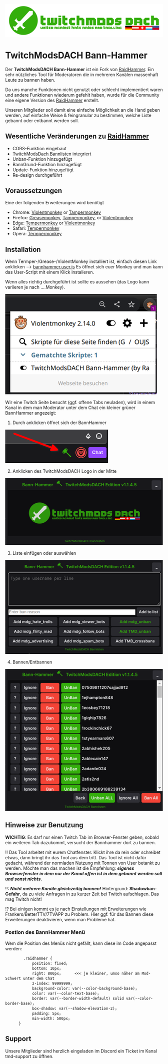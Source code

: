 ![](logo.png)
# TwitchModsDACH Bann-Hammer

Der **TwitchModsDACH Bann-Hammer** ist ein Fork von [RaidHammer](https://github.com/victornpb/twitch-mass-ban).
Ein sehr nützliches Tool für Moderatoren die in mehreren Kanälen massenhaft Leute zu bannen haben.

Da uns manche Funktionen nicht genutzt oder schlecht implementiert waren und andere Funktionen wiederum gefehlt haben,
wurde für die Community eine eigene Version des [RaidHammer](https://github.com/victornpb/twitch-mass-ban) erstellt.

Unseren Mitglieder soll damit eine einfache Möglichkeit an die Hand geben werden, auf einfache Weise & feingranular zu bestimmen, welche Liste gebannt oder entbannt werden soll.

## Wesentliche Veränderungen zu [RaidHammer](https://github.com/victornpb/twitch-mass-ban)

- CORS-Funktion eingebaut 
- [TwitchModsDach Bannlisten](https://github.com/TwitchmodsDACH/Bannlisten) integriert
- Unban-Funktion hinzugefügt
- BannGrund-Funktion hinzugefügt
- Update-Funktion hinzugefügt
- Re-design durchgeführt

## Voraussetzungen

Eine der folgenden Erweiterungen wird benötigt

- Chrome: [Violentmonkey](https://chrome.google.com/webstore/detail/violent-monkey/jinjaccalgkegednnccohejagnlnfdag) or [Tampermonkey](https://chrome.google.com/webstore/detail/dhdgffkkebhmkfjojejmpbldmpobfkfo)
- Firefox: [Greasemonkey](https://addons.mozilla.org/en-US/firefox/addon/greasemonkey/), [Tampermonkey](https://addons.mozilla.org/en-US/firefox/addon/tampermonkey/), or [Violentmonkey](https://addons.mozilla.org/firefox/addon/violentmonkey/)
- Edge: [Tempermonkey](https://microsoftedge.microsoft.com/addons/detail/iikmkjmpaadaobahmlepeloendndfphd) or [Violentmonkey](https://microsoftedge.microsoft.com/addons/detail/eeagobfjdenkkddmbclomhiblgggliao)
- Safari: [Tempermonkey](https://apps.apple.com/us/app/tampermonkey/id1482490089)
- Opera: [Termpermonkey](https://addons.opera.com/en/extensions/details/tampermonkey-beta/)

## Installation

Wenn Termper-/Grease-/ViolentMonkey installiert ist, einfach diesen Link anklicken --> [bannhammer.user.js](https://github.com/TwitchmodsDACH/Bann-Hammer/raw/main/bannhammer.user.js)
Es öffnet sich euer Monkey und man kann das User-Script mit einem Klick instalieren.

Wenn alles richtig durchgeführt ist sollte es aussehen (das Logo kann variieren je nach ....Monkey).

![](dokumentation/allesaktiviert.png)

Wir eine Twitch Seite besucht (ggf. offene Tabs neuladen), wird in einem Kanal in dem man Moderator unter dem Chat ein kleiner grüner BannHammer angezeigt:

1. Durch anklicken öffnet sich der BannHammer

![](dokumentation/bannhammer.png)

2. Anklicken des TwitchModsDACH Logo in der Mitte

![](dokumentation/bannhammer1.png)

3. Liste einfügen oder auswählen

![](dokumentation/bannhammer2.png)

4. Bannen/Entbannen

![](dokumentation/bannhammer3.png)

## Hinweise zur Benutzung

**WICHTIG**: Es darf nur einen Twitch Tab im Browser-Fenster geben, sobald ein weiteren Tab dazukommt, versucht der Bannhammer dort zu bannen.

‼ Das Tool arbeitet mit eurem Chatfenster. Klickt ihre da rein oder schreibet etwas, dann bringt ihr das Tool aus dem tritt. Das Tool ist nicht dafür gedacht, während der normladen Nutzung mit Tonnen von User betankt zu werden. Möchte man das machen ist die Empfehlung: _**eigenes Browserfenster in dem nur der Kanal offen ist in dem gebannt werden soll und sonst nichts.**_

‼: _**Nicht mehrere Kanäle gleichzeitig bannen!**_ Hintergrund: **Shadowban-Gefahr**, da zu viele Anfragen in zu kurzer Zeit bei Twitch aufschlagen. Das mag Twitch nicht!

⁉ Bei einigen kommt es je nach Einstellungen mit Erweiterungen wie Frankers/BetterTTV/7TVAPP zu Problem.
Hier ggf. für das Bannen diese Erweiterungen deaktivieren, wenn man Probleme hat.

### Postion des BannHammer Menü
Wem die Position des Menüs nicht gefällt, kann diese im Code angepasst werden:

```
        .raidhammer {
            position: fixed;
            bottom: 10px;
            right: 800px;      <<< je kleiner, umso näher am Mod-Schwert unter dem Chat
            z-index: 99999999;
            background-color: var(--color-background-base);
            color: var(--color-text-base);
            border: var(--border-width-default) solid var(--color-border-base);
            box-shadow: var(--shadow-elevation-2);
            padding: 5px;
            min-width: 500px;
      }
```

## Support
Unsere Mitglieder sind herzlich eingeladen im Discord ein Ticket im Kanal tmd-support zu öffnen.

